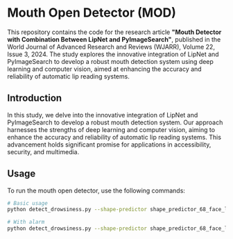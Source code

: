 # Mouth Open Detector (MOD)

This repository contains the code for the research article **"Mouth Detector with Combination Between LipNet and PyImageSearch"**, published in the World Journal of Advanced Research and Reviews (WJARR), Volume 22, Issue 3, 2024. The study explores the innovative integration of LipNet and PyImageSearch to develop a robust mouth detection system using deep learning and computer vision, aimed at enhancing the accuracy and reliability of automatic lip reading systems.

## Introduction

In this study, we delve into the innovative integration of LipNet and PyImageSearch to develop a robust mouth detection system. Our approach harnesses the strengths of deep learning and computer vision, aiming to enhance the accuracy and reliability of automatic lip reading systems. This advancement holds significant promise for applications in accessibility, security, and multimedia.

## Usage

To run the mouth open detector, use the following commands:

```sh
# Basic usage
python detect_drowsiness.py --shape-predictor shape_predictor_68_face_landmarks.dat

# With alarm
python detect_drowsiness.py --shape-predictor shape_predictor_68_face_landmarks.dat --alarm alarm.wav
